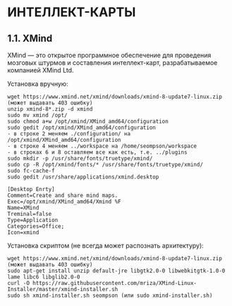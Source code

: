 # ИНТЕЛЛЕКТ-КАРТЫ

## 1.1. XMind

XMind — это открытое программное обеспечение для проведения мозговых штурмов и составления интеллект-карт, разрабатываемое компанией XMind Ltd.

Установка вручную:
```
wget https://www.xmind.net/xmind/downloads/xmind-8-update7-linux.zip (может выдавать 403 ошибку)
unzip xmind-8*.zip -d xmind
sudo mv xmind /opt/
sudo chmod a+w /opt/xmind/XMind_amd64/configuration
sudo gedit /opt/xmind/XMind_amd64/configuration 
- в строке 2 меняем ./configuration/ на /opt/xmind/XMind_amd64/configuration
- в строке 4 меняем ../workspace на /home/seompson/workspace
- в строках 6 и 8 оставляем все как есть, т.е. ../plugins
sudo mkdir -p /usr/share/fonts/truetype/xmind/
sudo cp -R /opt/xmind/fonts/* /usr/share/fonts/truetype/xmind/
sudo fc-cache-f
sudo gedit /usr/share/applications/xmind.desktop

[Desktop Enrty]
Comment=Create and share mind maps.
Exec=/opt/xmind/XMind_amd64/Xmind %F
Name=XMind
Treminal=false
Type=Application
Categories=Office;
Icon=xmind
```

Установка скриптом (не всегда может распознать архитектуру):
```
wget https://www.xmind.net/xmind/downloads/xmind-8-update7-linux.zip (может выдавать 403 ошибку)
sudo apt-get install unzip default-jre libgtk2.0-0 libwebkitgtk-1.0-0 lame libc6 libglib2.0-0
curl -O https://raw.githubusercontent.com/mriza/XMind-Linux-Installer/master/xmind-installer.sh
sudo sh xmind-installer.sh seompson (или sudo xmind-installer.sh)
```
